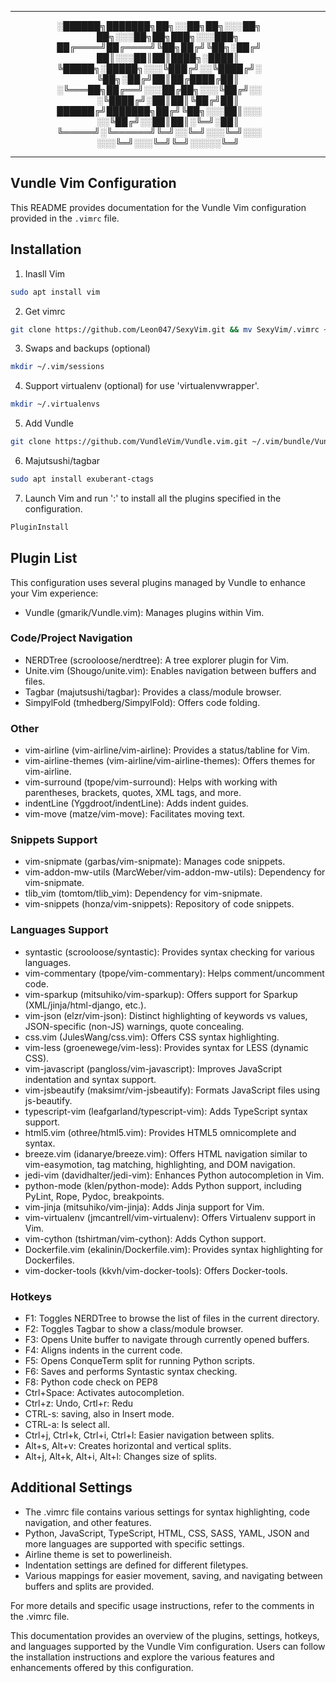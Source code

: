 ---------------------------------------------------------------------------------------

<p align="center">
░██████╗███████╗██╗░░██╗██╗░░░██╗  ██╗░░░██╗██╗███╗░░░███╗
██╔════╝██╔════╝╚██╗██╔╝╚██╗░██╔╝  ██║░░░██║██║████╗░████║
╚█████╗░█████╗░░░╚███╔╝░░╚████╔╝░  ╚██╗░██╔╝██║██╔████╔██║
░╚═══██╗██╔══╝░░░██╔██╗░░░╚██╔╝░░  ░╚████╔╝░██║██║╚██╔╝██║
██████╔╝███████╗██╔╝╚██╗░░░██║░░░  ░░╚██╔╝░░██║██║░╚═╝░██║
╚═════╝░╚══════╝╚═╝░░╚═╝░░░╚═╝░░░  ░░░╚═╝░░░╚═╝╚═╝░░░░░╚═╝
</p>

---------------------------------------------------------------------------------------

## Vundle Vim Configuration

This README provides documentation for the Vundle Vim configuration provided in the `.vimrc` file.

## Installation

1. Inasll Vim
  ```bash
  sudo apt install vim
  ```

2. Get vimrc
  ```bash
  git clone https://github.com/Leon047/SexyVim.git && mv SexyVim/.vimrc ~/ && rm -rf SexyVim 
  ```

3. Swaps and backups (optional)
  ```bash
  mkdir ~/.vim/sessions
  ```

4. Support virtualenv (optional) for use 'virtualenvwrapper'. 
  ```bash
  mkdir ~/.virtualenvs
  ```

5. Add Vundle 
  ```bash
  git clone https://github.com/VundleVim/Vundle.vim.git ~/.vim/bundle/Vundle.vim
  ```

6. Majutsushi/tagbar
  ```bash
  sudo apt install exuberant-ctags
  ```

7. Launch Vim and run ':' to install all the plugins specified in the configuration.
  ```bash
  PluginInstall
  ```

## Plugin List
This configuration uses several plugins managed by Vundle to enhance your Vim experience:

* Vundle (gmarik/Vundle.vim): Manages plugins within Vim.

### Code/Project Navigation

* NERDTree (scrooloose/nerdtree): A tree explorer plugin for Vim.
* Unite.vim (Shougo/unite.vim): Enables navigation between buffers and files.
* Tagbar (majutsushi/tagbar): Provides a class/module browser.
* SimpylFold (tmhedberg/SimpylFold): Offers code folding.

### Other
* vim-airline (vim-airline/vim-airline): Provides a status/tabline for Vim.
* vim-airline-themes (vim-airline/vim-airline-themes): Offers themes for vim-airline.
* vim-surround (tpope/vim-surround): Helps with working with parentheses, brackets, quotes, XML tags, and more.
* indentLine (Yggdroot/indentLine): Adds indent guides.
* vim-move (matze/vim-move): Facilitates moving text.

### Snippets Support
* vim-snipmate (garbas/vim-snipmate): Manages code snippets.
* vim-addon-mw-utils (MarcWeber/vim-addon-mw-utils): Dependency for vim-snipmate.
* tlib_vim (tomtom/tlib_vim): Dependency for vim-snipmate.
* vim-snippets (honza/vim-snippets): Repository of code snippets.

### Languages Support
* syntastic (scrooloose/syntastic): Provides syntax checking for various languages.
* vim-commentary (tpope/vim-commentary): Helps comment/uncomment code.
* vim-sparkup (mitsuhiko/vim-sparkup): Offers support for Sparkup (XML/jinja/html-django, etc.).
* vim-json (elzr/vim-json): Distinct highlighting of keywords vs values, JSON-specific (non-JS) warnings, quote concealing.
* css.vim (JulesWang/css.vim): Offers CSS syntax highlighting.
* vim-less (groenewege/vim-less): Provides syntax for LESS (dynamic CSS).
* vim-javascript (pangloss/vim-javascript): Improves JavaScript indentation and syntax support.
* vim-jsbeautify (maksimr/vim-jsbeautify): Formats JavaScript files using js-beautify.
* typescript-vim (leafgarland/typescript-vim): Adds TypeScript syntax support.
* html5.vim (othree/html5.vim): Provides HTML5 omnicomplete and syntax.
* breeze.vim (idanarye/breeze.vim): Offers HTML navigation similar to vim-easymotion, tag matching, highlighting, and DOM navigation.
* jedi-vim (davidhalter/jedi-vim): Enhances Python autocompletion in Vim.
* python-mode (klen/python-mode): Adds Python support, including PyLint, Rope, Pydoc, breakpoints.
* vim-jinja (mitsuhiko/vim-jinja): Adds Jinja support for Vim.
* vim-virtualenv (jmcantrell/vim-virtualenv): Offers Virtualenv support in Vim.
* vim-cython (tshirtman/vim-cython): Adds Cython support.
* Dockerfile.vim (ekalinin/Dockerfile.vim): Provides syntax highlighting for Dockerfiles.
* vim-docker-tools (kkvh/vim-docker-tools): Offers Docker-tools.

### Hotkeys
* F1: Toggles NERDTree to browse the list of files in the current directory.
* F2: Toggles Tagbar to show a class/module browser.
* F3: Opens Unite buffer to navigate through currently opened buffers.
* F4: Aligns indents in the current code.
* F5: Opens ConqueTerm split for running Python scripts.
* F6: Saves and performs Syntastic syntax checking.
* F8: Python code check on PEP8
* Ctrl+Space: Activates autocompletion.
* Ctrl+z: Undo, Crtl+r: Redu
* CTRL-s: saving, also in Insert mode.
* CTRL-a: Is select all.
* Ctrl+j, Ctrl+k, Ctrl+i, Ctrl+l: Easier navigation between splits.
* Alt+s, Alt+v: Creates horizontal and vertical splits.
* Alt+j, Alt+k, Alt+i, Alt+l: Changes size of splits.

## Additional Settings
* The .vimrc file contains various settings for syntax highlighting, code navigation, and other features.
* Python, JavaScript, TypeScript, HTML, CSS, SASS, YAML, JSON and more languages are supported with specific settings.
* Airline theme is set to powerlineish.
* Indentation settings are defined for different filetypes.
* Various mappings for easier movement, saving, and navigating between buffers and splits are provided.

For more details and specific usage instructions, refer to the comments in the .vimrc file.

This documentation provides an overview of the plugins, settings, hotkeys, and languages supported by the Vundle Vim configuration. 
Users can follow the installation instructions and explore the various features and enhancements offered by this configuration.
